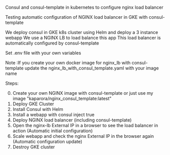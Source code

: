 Consul and consul-template in kubernetes to configure nginx load balancer

Testing automatic configuration of NGINX load balancer in GKE
with consul-template

We deploy consul in GKE k8s cluster using Helm and deploy a 3 instance webapp 
We use a NGINX LB to load balance this app
This load balancer is automatically configured by consul-template
 
 
Set .env file with your own variables
 
Note :If you create your own docker image for nginx_lb with consul-template update the nginx_lb_with_consul_template.yaml with your image name
 
Steps:
 
0. Create your own NGINX image with consul-template or just use my image "kaparora/nginx_consul_template:latest"
1. Deploy GKE Cluster
2. Install Consul with Helm
3. Install a webapp with consul inject true
4. Deploy NGINX load balancer (including consul-template) 
5. Open the nginx-lb External IP in a browser to see the load balancer in action (Automatic initial configuration)
6. Scale webapp and check the nginx External IP in the browser again (Automatic configuration update)
7. Destroy GKE cluster
